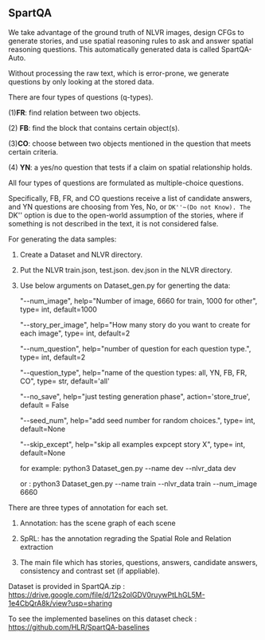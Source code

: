 ## SpartQA

  

We take advantage of the ground truth of NLVR images, design CFGs to generate stories, and use spatial reasoning rules to ask and answer spatial reasoning questions. This automatically generated data is called SpartQA-Auto.

  

Without processing the raw text, which is error-prone, we generate questions by only looking at the stored data.

  

There are four types of questions (q-types).

(1)**FR**: find relation between two objects.

(2) **FB**: find the block that contains certain object(s).

(3)**CO**: choose between two objects mentioned in the question that meets certain criteria.

(4) **YN**: a yes/no question that tests if a claim on spatial relationship holds.

  

All four types of questions are formulated as multiple-choice questions.

Specifically, FB, FR, and CO questions receive a list of candidate answers, and YN questions are choosing from Yes, No, or ``DK''~(Do not Know). The `` DK'' option is due to the open-world assumption of the stories, where if something is not described in the text, it is not considered false.

  
  

For generating the data samples:

1. Create a Dataset and NLVR directory.

2. Put the NLVR train.json, test.json. dev.json in the NLVR directory.

3. Use below arguments on Dataset_gen.py for generting the data:


    "--num_image",  help="Number of image, 6660 for train, 1000 for other", type= int, default=1000
    
    "--story_per_image",  help="How many story do you want to create for each image", type= int, default=2
    
    "--num_question",  help="number of question for each question type.", type= int, default=2
    
    "--question_type",  help="name of the question types: all, YN, FB, FR, CO", type= str, default='all'
    
    "--no_save",  help="just testing generation phase", action='store_true', default = False
    
    "--seed_num", help="add seed number for random choices.", type= int, default=None
    
    "--skip_except", help="skip all examples expcept story X", type= int, default=None

  

    for example:       python3 Dataset_gen.py --name dev --nlvr_data dev
    
    or :                      python3 Dataset_gen.py --name train --nlvr_data train --num_image 6660

  
  
  

There are three types of annotation for each set.

1. Annotation: has the scene graph of each scene

2. SpRL: has the annotation regrading the Spatial Role and Relation extraction

3. The main file which has stories, questions, answers, candidate answers, consistency and contrast set (if appliable).

  

Dataset is provided in SpartQA.zip : https://drive.google.com/file/d/12s2olGDV0ruywPtLhGL5M-1e4CbQrA8k/view?usp=sharing

  

To see the implemented baselines on this dataset check : https://github.com/HLR/SpartQA-baselines


